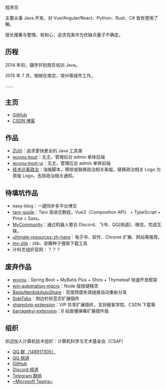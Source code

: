 程序员

主要从事 Java 开发，对 Vue/Angular/React、Python、Rust、C# 皆有使用了解。

擅长搜集与整理，有耐心、追求完美作为优缺点量子不确定。

## 历程

2014 年初，辍学并到南京培训 Java。

2015 年 7 月，相继在南京、常州等城市工作。

……

## 主页
- [GitHub](https://github.com/duanluan)
- [CSDN 博客](https://blog.csdn.net/duanluan?type=blog)

## 作品

- [ZUtil](https://duanluan.github.io/ZUtil/)：追求更快更全的 Java 工具类
- [wuyou-boot](https://github.com/duanluan/wuyou-boot)：无尤，管理后台 admin 单体后端
- [wuyou-boot-ui](https://github.com/duanluan/wuyou-boot-ui)：无尤，管理后台 admin 单体前端
- [技术远离政治](https://greasyfork.org/zh-CN/scripts/440854)：油猴脚本，移除或替换政治相关条幅，替换政治相关 Logo 为原版 Logo，去除政治相关通知。

## 待填坑作品

- easy-blog：一键同步多平台博文
- [taro-guide](https://github.com/duanluan/taro-guide)：Taro 渐进式教程，Vue3（Composition API） + TypeScript + Pinia + Sass。
- [MyCommunity](https://github.com/csa-f/MyCommunity)：通过机器人整合 Discord、飞书、QQ[频道]、微信，完成互联。
- [ultimate-resources-zh-hans](https://github.com/duanluan/ultimate-resources-zh-hans)：电子书、软件、Chrome 扩展、网站等推荐。
- [my-zlib](https://github.com/duanluan/my-zlib)：zlib、安娜种子搜索下载工具
- 计科艺组织官网：？？？

## 废弃作品
- [wuyou](https://github.com/duanluan/wuyou)：Spring Boot + MyBatis Plus + Shiro + Thymeleaf 快速开发框架
- [win-automation-macro](https://github.com/duanluan/win-automation-macro)：Node 版按键精灵
- [BaiduNetdiskAutoShare](https://github.com/duanluan/BaiduNetdiskAutoShare)：百度网盘失效链接自动重新分享
- [SideTabs](https://github.com/duanluan/SideTabs)：侧边栏标签页扩展插件
- [sharedvip-extension](https://github.com/duanluan/sharedvip-extension)：VIP 共享扩展插件，支持极客学院、CSDN 下载等
- [barragekyi-extension](https://github.com/duanluan/barragekyi-extension)：B 站直播弹幕扩展插件版


## 组织

欢迎加入计算机技术组织：计算机科学与艺术基金会（CSAF）
- [QQ 群（148917305）](https://jq.qq.com/?_wv=1027&k=ZGvIM1CP)
- [QQ 频道](https://qun.qq.com/qqweb/qunpro/share?_wv=3&_wwv=128&appChannel=share&inviteCode=PVlwE&from=246610&biz=ka)
- [GitHub](https://github.com/csa-f)
- [Discord 频道](https://discord.gg/ATwm3AhuUH)
- [Telegram 群组](https://t.me/CSA_F)
- [~Microsoft Teams~](https://teams.microsoft.com/join/f5eqw4v5bdco)

